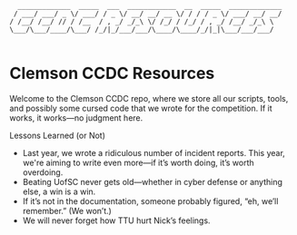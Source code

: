 ```
  _____________  _____  ___  ____________  __  _____  _____________
 / ___/ ___/ _ \/ ___/ / _ \/ __/ __/ __ \/ / / / _ \/ ___/ __/ __/
/ /__/ /__/ // / /__  / , _/ _/_\ \/ /_/ / /_/ / , _/ /__/ _/_\ \  
\___/\___/____/\___/ /_/|_/___/___/\____/\____/_/|_|\___/___/___/  
                                                                   
```
Clemson CCDC Resources
============

Welcome to the Clemson CCDC repo, where we store all our scripts, tools, and possibly some cursed code that we wrote for the competition. If it works, it works—no judgment here.

Lessons Learned (or Not)
- Last year, we wrote a ridiculous number of incident reports. This year, we're aiming to write even more—if it’s worth doing, it’s worth overdoing.
- Beating UofSC never gets old—whether in cyber defense or anything else, a win is a win.
- If it’s not in the documentation, someone probably figured, “eh, we’ll remember.” (We won’t.)
- We will never forget how TTU hurt Nick’s feelings.
